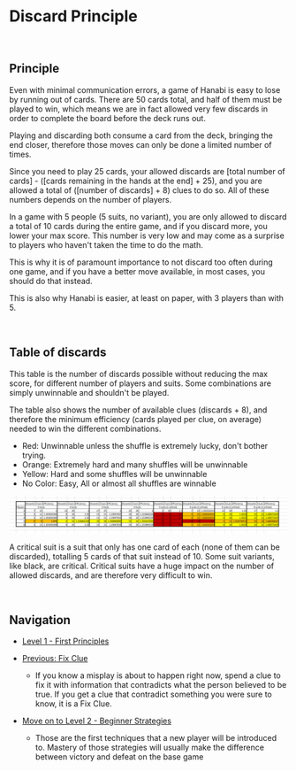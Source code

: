 # Discard Principle

<br />

## Principle

Even with minimal communication errors, a game of Hanabi is easy to lose by running out of cards. There are 50 cards total, and half of them must be played to win, which means we are in fact allowed very few discards in order to complete the board before the deck runs out.

Playing and discarding both consume a card from the deck, bringing the end closer, therefore those moves can only be done a limited number of times.

Since you need to play 25 cards, your allowed discards are [total number of cards] - ([cards remaining in the hands at the end] + 25), and you are allowed a total of ([number of discards] + 8) clues to do so. All of these numbers depends on the number of players.

In a game with 5 people (5 suits, no variant), you are only allowed to discard a total of 10 cards during the entire game, and if you discard more, you lower your max score. This number is very low and may come as a surprise to players who haven't taken the time to do the math.

This is why it is of paramount importance to not discard too often during one game, and if you have a better move available, in most cases, you should do that instead.

This is also why Hanabi is easier, at least on paper, with 3 players than with 5.

<br />

## Table of discards

This table is the number of discards possible without reducing the max score, for different number of players and suits. Some combinations are simply unwinnable and shouldn't be played.

The table also shows the number of available clues (discards + 8), and therefore the minimum efficiency (cards played per clue, on average) needed to win the different combinations.

* Red: Unwinnable unless the shuffle is extremely lucky, don't bother trying.
* Orange: Extremely hard and many shuffles will be unwinnable
* Yellow: Hard and some shuffles will be unwinnable
* No Color: Easy, All or almost all shuffles are winnable

<p align="center">
    <img src="images/8_DiscardTable.png" />
</p>

A critical suit is a suit that only has one card of each (none of them can be discarded), totalling 5 cards of that suit instead of 10. Some suit variants, like black, are critical. Critical suits have a huge impact on the number of allowed discards, and are therefore very difficult to win.

<br />

## Navigation

* [Level 1 - First Principles](https://github.com/agilbert1412/HanabiStrategy/blob/master/Strategy/Level%201%20-%20First%20Principles/Level%201%20-%20First%20Principles.md)
	
* [Previous: Fix Clue](https://github.com/agilbert1412/HanabiStrategy/blob/master/Strategy/Level%201%20-%20First%20Principles/7%20-%20Fix%20Clue.md)
	* If you know a misplay is about to happen right now, spend a clue to fix it with information that contradicts what the person believed to be true. If you get a clue that contradict something you were sure to know, it is a Fix Clue.
	
* [Move on to Level 2 - Beginner Strategies](https://github.com/agilbert1412/HanabiStrategy/blob/master/Strategy/Level%202%20-%20Beginner/Level%202%20-%20Beginner.md)
	* Those are the first techniques that a new player will be introduced to. Mastery of those strategies will usually make the difference between victory and defeat on the base game
